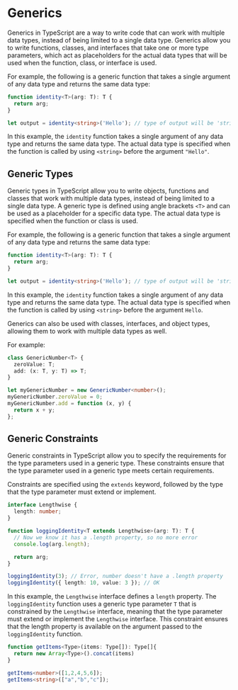 # Generics

Generics in TypeScript are a way to write code that can work with multiple data types, instead of being limited to a single data type. Generics allow you to write functions, classes, and interfaces that take one or more type parameters, which act as placeholders for the actual data types that will be used when the function, class, or interface is used.

For example, the following is a generic function that takes a single argument of any data type and returns the same data type:

```typescript
function identity<T>(arg: T): T {
  return arg;
}

let output = identity<string>('Hello'); // type of output will be 'string'
```

In this example, the `identity` function takes a single argument of any data type and returns the same data type. The actual data type is specified when the function is called by using `<string>` before the argument `"Hello"`.

## Generic Types

Generic types in TypeScript allow you to write objects, functions and classes that work with multiple data types, instead of being limited to a single data type. A generic type is defined using angle brackets `<T>` and can be used as a placeholder for a specific data type. The actual data type is specified when the function or class is used.

For example, the following is a generic function that takes a single argument of any data type and returns the same data type:

```typescript
function identity<T>(arg: T): T {
  return arg;
}

let output = identity<string>('Hello'); // type of output will be 'string'
```

In this example, the `identity` function takes a single argument of any data type and returns the same data type. The actual data type is specified when the function is called by using `<string>` before the argument `Hello`.

Generics can also be used with classes, interfaces, and object types, allowing them to work with multiple data types as well.

For example:

```typescript
class GenericNumber<T> {
  zeroValue: T;
  add: (x: T, y: T) => T;
}

let myGenericNumber = new GenericNumber<number>();
myGenericNumber.zeroValue = 0;
myGenericNumber.add = function (x, y) {
  return x + y;
};
```

## Generic Constraints

Generic constraints in TypeScript allow you to specify the requirements for the type parameters used in a generic type. These constraints ensure that the type parameter used in a generic type meets certain requirements.

Constraints are specified using the `extends` keyword, followed by the type that the type parameter must extend or implement.

```typescript
interface Lengthwise {
  length: number;
}

function loggingIdentity<T extends Lengthwise>(arg: T): T {
  // Now we know it has a .length property, so no more error
  console.log(arg.length);

  return arg;
}

loggingIdentity(3); // Error, number doesn't have a .length property
loggingIdentity({ length: 10, value: 3 }); // OK
```

In this example, the `Lengthwise` interface defines a `length` property. The `loggingIdentity` function uses a generic type parameter `T` that is constrained by the `Lengthwise` interface, meaning that the type parameter must extend or implement the `Lengthwise` interface. This constraint ensures that the length property is available on the argument passed to the `loggingIdentity` function.

```ts
function getItems<Type>(items: Type[]): Type[]{
  return new Array<Type>().concat(items)
}

getItems<number>([1,2,4,5,6]);
getItems<string>(["a","b","c"]);
```
